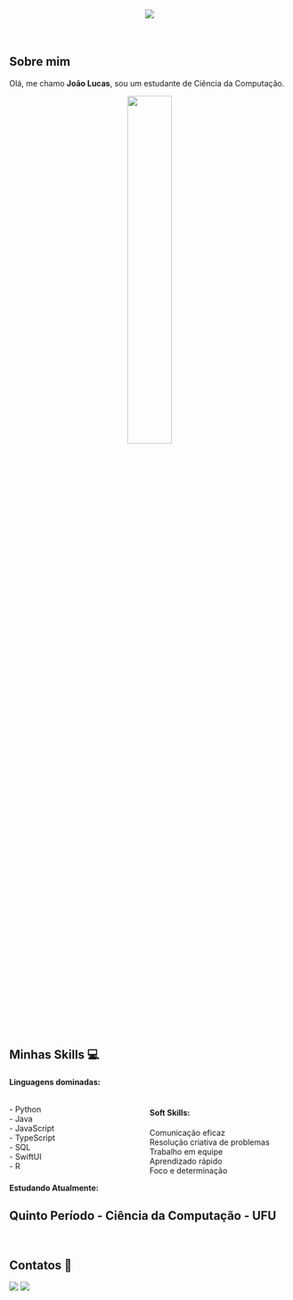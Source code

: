 <h1 align="center">
    <img src="https://readme-typing-svg.herokuapp.com?font=Righteous&size=45&duration=3000&pause=1000&color=008000&center=true&vCenter=true&random=false&width=700&height=70&lines=Ol%C3%A1%2C+meu+nome+%C3%A9+Jo%C3%A3o+Lucas!" />
</h1>

&nbsp;&nbsp;&nbsp;

## Sobre mim

Olá, me chamo **João Lucas**, sou um estudante de Ciência da Computação.

<div  align="center" style="margin-bottom:100px">
<img width=40% align="center" src="https://github-readme-stats-git-main-rafaelalexandrino.vercel.app/api/top-langs/?username=Joao-Lucas-Pontes-Freitas&show_icons=true&theme=radical&layout=compact" />
 </div>
 
 &nbsp;
 &nbsp;

## Minhas Skills 💻

#### Linguagens dominadas:

<div style="float: left; width: 50%;">
    <ul style="list-style-type: none; padding-left: 0;">
        <li> - Python </li>
        <li> - Java </li>
        <li> - JavaScript </li>
        <li> - TypeScript </li>
        <li> - SQL </li>
        <li> - SwiftUI </li>
        <li> - R </li>
    </ul>
</div>

<div style="float: left; width: 50%;">
    <h4>Soft Skills:</h4>
    <ul style="list-style-type: none; padding-left: 0;">
        <li> Comunicação eficaz </li>
        <li> Resolução criativa de problemas </li>
        <li> Trabalho em equipe </li>
        <li> Aprendizado rápido </li>
        <li> Foco e determinação </li>
    </ul>
</div>




#### Estudando Atualmente:

## Quinto Período - Ciência da Computação - UFU


&nbsp;
&nbsp;

## Contatos 📧

<div> 
<a href = "mailto:rafaisidro225@gmail.com"> <img src="https://img.shields.io/badge/-Gmail-c42528?style=for-the-badge&logo=gmail&logoColor=white" target="_blank"></a>
<a href="https://www.linkedin.com/in/rafael-isidro/" target="_blank"><img src="https://img.shields.io/badge/-LinkedIn-%230077B5?style=for-the-badge&logo=linkedin&logoColor=white"  target="_blank"></a> 
</div>&nbsp;&nbsp;
 

